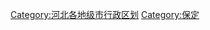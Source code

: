 


























[Category:河北各地级市行政区划](https://zh.wikipedia.org/wiki/Category:河北各地级市行政区划 "wikilink") [Category:保定](https://zh.wikipedia.org/wiki/Category:保定 "wikilink")